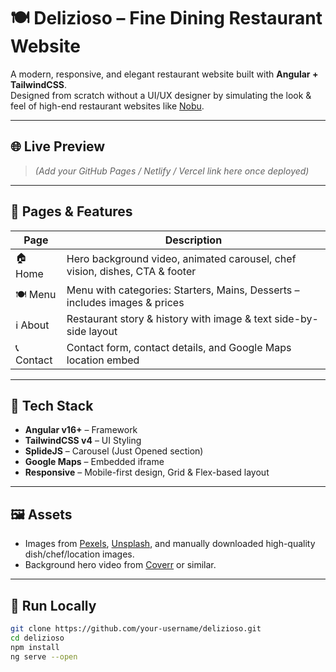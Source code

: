 # 🍽️ Delizioso – Fine Dining Restaurant Website

A modern, responsive, and elegant restaurant website built with **Angular + TailwindCSS**.  
Designed from scratch without a UI/UX designer by simulating the look & feel of high-end restaurant websites like [Nobu](https://www.noburestaurants.com/).

---

## 🌐 Live Preview

> _(Add your GitHub Pages / Netlify / Vercel link here once deployed)_

---

## 📁 Pages & Features

| Page         | Description                                                                 |
|--------------|-----------------------------------------------------------------------------|
| 🏠 Home       | Hero background video, animated carousel, chef vision, dishes, CTA & footer |
| 🍽 Menu       | Menu with categories: Starters, Mains, Desserts – includes images & prices |
| ℹ️ About       | Restaurant story & history with image & text side-by-side layout            |
| 📞 Contact     | Contact form, contact details, and Google Maps location embed               |

---

## 🧰 Tech Stack

- **Angular v16+** – Framework
- **TailwindCSS v4** – UI Styling
- **SplideJS** – Carousel (Just Opened section)
- **Google Maps** – Embedded iframe
- **Responsive** – Mobile-first design, Grid & Flex-based layout

---

## 🖼 Assets

- Images from [Pexels](https://pexels.com), [Unsplash](https://unsplash.com), and manually downloaded high-quality dish/chef/location images.
- Background hero video from [Coverr](https://coverr.co) or similar.

---

## 🚀 Run Locally

```bash
git clone https://github.com/your-username/delizioso.git
cd delizioso
npm install
ng serve --open
